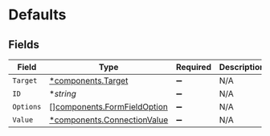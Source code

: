 # Defaults


## Fields

| Field                                                                      | Type                                                                       | Required                                                                   | Description                                                                | Example                                                                    |
| -------------------------------------------------------------------------- | -------------------------------------------------------------------------- | -------------------------------------------------------------------------- | -------------------------------------------------------------------------- | -------------------------------------------------------------------------- |
| `Target`                                                                   | [*components.Target](../../models/components/target.md)                    | :heavy_minus_sign:                                                         | N/A                                                                        | custom_fields                                                              |
| `ID`                                                                       | **string*                                                                  | :heavy_minus_sign:                                                         | N/A                                                                        | ProductInterest                                                            |
| `Options`                                                                  | [][components.FormFieldOption](../../models/components/formfieldoption.md) | :heavy_minus_sign:                                                         | N/A                                                                        |                                                                            |
| `Value`                                                                    | [*components.ConnectionValue](../../models/components/connectionvalue.md)  | :heavy_minus_sign:                                                         | N/A                                                                        |                                                                            |